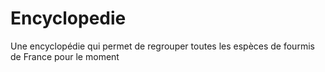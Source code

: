 # Encyclopedie
Une encyclopédie qui permet de regrouper toutes les espèces de fourmis de France pour le moment
